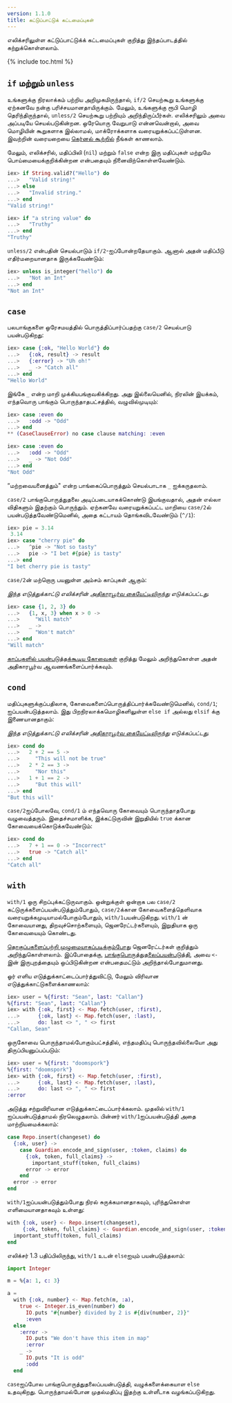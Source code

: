 ```yaml
---
version: 1.1.0
title: கட்டுப்பாட்டுக் கட்டமைப்புகள்
---
```


எலிக்சரிலுள்ள கட்டுப்பாட்டுக்க் கட்டமைப்புகள் குறித்து இந்தப்பாடத்தில் கற்றுக்கொள்ளலாம்.

{% include toc.html %}

## `if` மற்றும் `unless`

உங்களுக்கு நிரலாக்கம் பற்றிய அறிமுகமிருந்தால், `if/2` செயற்கூறு உங்களுக்கு ஏற்கனவே நன்கு பரிச்சயமானதாயிருக்கும். மேலும், உங்களுக்கு ரூபி மொழி தெரிந்திருந்தால், `unless/2` செயற்கூறு பற்றியும் அறிந்திருப்பீர்கள்.  எலிக்சரிலும் அவை அப்படியே செயல்படுகின்றன. ஒரேயொரு வேறுபாடு என்னவென்றால், அவை மொழியின் கூறுகளாக இல்லாமல், மாக்ரோக்களாக வரையறுக்கப்பட்டுள்ளன. இவற்றின் வரையறையை [கெர்னல் கூற்றில்](https://hexdocs.pm/elixir/Kernel.html) நீங்கள் காணலாம்.

மேலும், எலிக்சரில், மதிப்பிலி (`nil`) மற்றும் `false` என்ற இரு மதிப்புகள் மற்றுமே பொய்மையைக்குறிக்கின்றன என்பதையும் நினைவிற்கொள்ளவேண்டும்.

```elixir
iex> if String.valid?("Hello") do
...>   "Valid string!"
...> else
...>   "Invalid string."
...> end
"Valid string!"

iex> if "a string value" do
...>   "Truthy"
...> end
"Truthy"
```

`unless/2` என்பதின் செயல்பாடும் `if/2`-ஐப்போன்றதேயாகும். ஆனால் அதன் மதிப்பீடு எதிர்மறையானதாக இருக்கவேண்டும்:

```elixir
iex> unless is_integer("hello") do
...>   "Not an Int"
...> end
"Not an Int"
```

## `case`

பலபாங்குகளை ஒரேசமயத்தில் பொருத்திப்பார்ப்பதற்கு `case/2` செயல்பாடு பயன்படுகிறது:

```elixir
iex> case {:ok, "Hello World"} do
...>   {:ok, result} -> result
...>   {:error} -> "Uh oh!"
...>   _ -> "Catch all"
...> end
"Hello World"
```

இங்கே `_` என்ற மாறி முக்கியபங்குவகிக்கிறது. அது இல்லையெனில், நிரலின் இயக்கம், எந்தவொரு பாங்கும் பொருந்தாதபட்சத்தில், வழுவில்முடியும்:

```elixir
iex> case :even do
...>   :odd -> "Odd"
...> end
** (CaseClauseError) no case clause matching: :even

iex> case :even do
...>   :odd -> "Odd"
...>   _ -> "Not Odd"
...> end
"Not Odd"
```

“மற்றவையனைத்தும்" என்ற பாங்கைப்பொருத்தும் செயல்பாடாக `_` ஐக்கருதலாம்.

`case/2` பாங்குபொருத்துதலை அடிப்படையாகக்கொண்டு இயங்குவதால், அதன் எல்லா விதிகளும் இதற்கும் பொருந்தும். ஏற்கனவே வரையறுக்கப்பட்ட மாறியை `case/2`ல் பயன்படுத்தவேண்டுமெனில், அதை கட்டாயம் தொங்கவிடவேண்டும் (`^/1`):

```elixir
iex> pie = 3.14
 3.14
iex> case "cherry pie" do
...>   ^pie -> "Not so tasty"
...>   pie -> "I bet #{pie} is tasty"
...> end
"I bet cherry pie is tasty"
```

`case/2`ன் மற்றொரு பயனுள்ள அம்சம் காப்புகள் ஆகும்:

_இந்த எடுத்துக்காட்டு எலிக்சரின் [அதிகாரபூர்வ கையேட்டிலிருந்து](http://elixir-lang.org/getting-started/case-cond-and-if.html#case) எடுக்கப்பட்டது._

```elixir
iex> case {1, 2, 3} do
...>   {1, x, 3} when x > 0 ->
...>     "Will match"
...>   _ ->
...>     "Won't match"
...> end
"Will match"
```

[காப்புகளில் பயன்படுத்தக்கூடிய கோவைகள்](https://hexdocs.pm/elixir/guards.html#list-of-allowed-expressions) குறித்து மேலும் அறிந்துகொள்ள அதன் அதிகாரபூர்வ ஆவணங்களைப்பார்க்கவும்.

## `cond`

மதிப்புகளுக்குப்பதிலாக, கோவைகளைப்பொருத்திப்பார்க்கவேண்டுமெனில், `cond/1`; ஐப்பயன்படுத்தலாம். இது பிறநிரலாக்கமொழிகளிலுள்ள `else if` அல்லது `elsif` க்கு இணையானதாகும்:

_இந்த எடுத்துக்காட்டு எலிக்சரின் [அதிகாரபூர்வ கையேட்டிலிருந்து](http://elixir-lang.org/getting-started/case-cond-and-if.html#cond) எடுக்கப்பட்டது._

```elixir
iex> cond do
...>   2 + 2 == 5 ->
...>     "This will not be true"
...>   2 * 2 == 3 ->
...>     "Nor this"
...>   1 + 1 == 2 ->
...>     "But this will"
...> end
"But this will"
```

`case/2`ஐப்போலவே, `cond/1` ம் எந்தவொரு கோவையும் பொருந்தாதபோது வழுவைத்தரும். இதைச்சமாளிக்க, இக்கட்டுருவின் இறுதியில் `true` க்கான கோவையைக்கொடுக்கவேண்டும்:

```elixir
iex> cond do
...>   7 + 1 == 0 -> "Incorrect"
...>   true -> "Catch all"
...> end
"Catch all"
```

## `with`

`with/1` ஒரு சிறப்புக்கட்டுருவாகும். ஒன்றுக்குள் ஒன்றாக பல `case/2` கட்டுருக்களைப்பயன்படுத்தும்போதும், `case/2`க்கான கோவைகளைத்தெளிவாக வரையறுக்கமுடியாமல்போகும்போதும், `with/1`பயன்படுகிறது. `with/1` ன் கோவையானது, திறவுச்சொற்களையும், ஜெனரேட்டர்களையும், இறுதியாக ஒரு கோவையையும் கொண்டது.

[தொகுப்புகளைப்பற்றி முழுமையாகப்படிக்கும்போது](../comprehensions/) ஜெனரேட்டர்கள் குறித்தும் அறிந்துகொள்ளலாம். இப்போதைக்கு, [பாங்குபொருத்துதலைப்பயன்படுத்தி](../pattern-matching/), அவை `<-` இன் இருபுறத்தையும் ஒப்பிடுகின்றன என்பதைமட்டும் அறிந்தால்போதுமானது.

ஓர் எளிய எடுத்துக்காட்டைப்பார்த்துவிட்டு, மேலும் விரிவான எடுத்துக்காட்டுகளைக்காணலாம்:

```elixir
iex> user = %{first: "Sean", last: "Callan"}
%{first: "Sean", last: "Callan"}
iex> with {:ok, first} <- Map.fetch(user, :first),
...>      {:ok, last} <- Map.fetch(user, :last),
...>      do: last <> ", " <> first
"Callan, Sean"
```

ஒருகோவை பொருந்தாமல்போகும்பட்சத்தில், எந்தமதிப்பு பொருந்தவில்லையோ அது திருப்பியனுப்பப்படும்:

```elixir
iex> user = %{first: "doomspork"}
%{first: "doomspork"}
iex> with {:ok, first} <- Map.fetch(user, :first),
...>      {:ok, last} <- Map.fetch(user, :last),
...>      do: last <> ", " <> first
:error
```

அடுத்து சற்றுவிரிவான எடுத்துக்காட்டைப்பார்க்கலாம். முதலில் `with/1` ஐப்பயன்படுத்தாமல் நிரலெழுதலாம். பின்னர் `with/1`ஐப்பயன்படுத்தி அதை மாற்றியமைக்கலாம்:

```elixir
case Repo.insert(changeset) do
  {:ok, user} ->
    case Guardian.encode_and_sign(user, :token, claims) do
      {:ok, token, full_claims} ->
        important_stuff(token, full_claims)
      error -> error
    end
  error -> error
end
```

`with/1`ஐப்பயன்படுத்தும்போது நிரல் சுருக்கமானதாகவும், புரிந்துகொள்ள எளிமையானதாகவும் உள்ளது:

```elixir
with {:ok, user} <- Repo.insert(changeset),
     {:ok, token, full_claims} <- Guardian.encode_and_sign(user, :token, claims) do
  important_stuff(token, full_claims)
end
```


எலிக்சர் 1.3 பதிப்பிலிருந்து, `with/1` உடன் `else`ஐயும் பயன்படுத்தலாம்:

```elixir
import Integer

m = %{a: 1, c: 3}

a =
  with {:ok, number} <- Map.fetch(m, :a),
    true <- Integer.is_even(number) do
      IO.puts "#{number} divided by 2 is #{div(number, 2)}"
      :even
  else
    :error ->
      IO.puts "We don't have this item in map"
      :error
    _ ->
      IO.puts "It is odd"
      :odd
  end
```

`case`ஐப்போல பாங்குபொருத்துதலைப்பயன்படுத்தி, வழுக்களைக்கையாள `else` உதவுகிறது. பொருந்தாமல்போன முதல்மதிப்பு இதற்கு உள்ளீடாக வழங்கப்படுகிறது.
